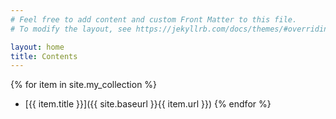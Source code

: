 ```yaml
---
# Feel free to add content and custom Front Matter to this file.
# To modify the layout, see https://jekyllrb.com/docs/themes/#overriding-theme-defaults

layout: home
title: Contents
---
```




{% for item in site.my_collection %}
- [{{ item.title }}]({{ site.baseurl }}{{ item.url }})
{% endfor %}
